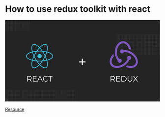# How to use redux toolkit with react

![alt text for screen readers](/public/blog-cover.png "How to use redux toolkit with react")

<a href="https://blog.pulkitgangwar.com/">Resource</a>
